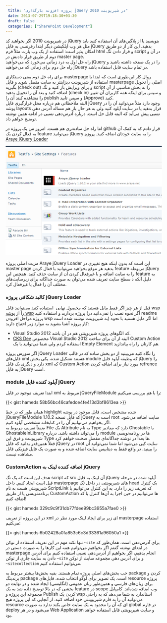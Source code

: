 ```yaml
---
 title: "پروژه افزونه بارگذاری jQuery در شیرپوینت 2010" 
 date: 2013-07-29T19:18:30+03:30
 draft: false 
 categories: ["SharePoint Development"]
---
```


در شیرپوینت 2010 اگر بخواهید کد jQuery بنویسید یا از پلاگین‌های آن استفاده کنید باید مثل هر وب اپلکیشن دیگر ابتدا رفرنسی به فایل jQuery بدهید. این کار از دو طریق امکان پذیر است: استفاده از یک وب پارت مثلاً فرم html و قرار دادن تگ script در آن و دوم از طریق قرار دادنش در master page.  
راه حل اول به درد زمانی می‌خورد که می‌خواهید jQuery را در یک صفحه داشته باشید و راه حل دوم برای زمانی که می‌خواهید jQuery در تمام سایت قابل استفاده باشد.



برای راه حل دوم یعنی دستکاری masterpage روال کار این‌طوری است که ابتدا با استفاده از شیرپوینت دیزاینتر به سایت متصل شوید و فایل masterpage اصلی را تحویل بگیرید (check out) و برای ویرایش باز کنید و تگ script را به بخش مناسبی از آن اضافه کنید و بعد آن را تحویل بدهید (check in) و سپس برای اینکه همه کاربران آن تغییر را مشاهده کنند آن را publish و سپس تایید (Approve) کنید.  
البته ملاحظاتی هم درباره محل قرارگیری فایل jQuery وجود دارد مثلاً می‌توانید آن را در پوشه layouts قرار بدهید یا در سایت آپلود کنید ولی به هر حال باز هم مساله آدرس دهی نسبی پیش می‌آید که البته قابل حل است. درباره آدرس‌دهی نسبی در ادامه همین نوشته توضیح خواهم داد.



اما راه حل ساده‌تری هم هست. امروز من یک پروژه در github قرار دادم که به کمک آن به فعال کردن یک feature‌ می‌توانید jQuery را به سایت خودتان اضافه کنید. [پروژه Araye jQuery Loader](https://github.com/Hameds/Araye.SharePoint.jQueryLoader)



![](/oldimg/araye_jqueryloader_feature.png)



مزیت اصلی پروژه Araye jQuery Loader این است که بدون اینکه هیچ تغییری در master page بدهید هر موقع بخواهید می‌توانید با فعال کردن feature مربوطه jQuery را به سایت اضافه و با غیرفعال کردن آن از سایت حذف کنید. همچنین این feature به دلیل آنکه د سطح سایت تعریف شده می‌توان به صورت جداگانه برای زیرسایت‌های مختلف آن را فعال یا غیرفعال کرد.



### کالبد شکافی پروژه jQuery Loader



قبل از هر چیز اگر فقط مایل هستید که محصول نهایی  استفاده کنید می‌توانید فایل wsp را از [پوشه wsp](https://github.com/Hameds/Araye.SharePoint.jQueryLoader/tree/master/wsp) پروژه بردارید و استفاده کنید (اگر نحوه نصب را نمی‌دانید در readme پروژه مراحل افزودن wsp به شیرپوینت نوشته شده است) اما اگر مایل هستید با نحوه کار پروژه آشنا بشوید به موارد زیر احتیاج دارید:


- Visual Studio 2012 که الگوهای پروژه شیرپوینتی هم در آن باشد.
- [CKS Dev](http://cksdev.codeplex.com/) مخصوص Visual Studio 2012 البته از آن برای ساخت Custom Action استفاده کردم ولی شما می‌توانید با یک Empty Element هم کارتان را راه بیاندازید.



اگر سورس پروژه jQuery Loader را نگاه کنید می‌بینید از دو بخش ساده که در قالب فایل‌های xml هستند تشکیل شده، یکی بخش module که وظیفه آپلود فایل jQuery را دارد و دیگری یک فایل xml که Custom Action مورد نیاز برای اضافه کردن refrence به فایل jQuery است.



### module آپلود کننده فایل jQuery



ابتدا تعریف موجود در فایل xml مربوط به jQueryFileModule را با هم بررسی می‌کنیم:

{{< gist hameds 58b56bc46cafedce4fe413d3bf8613ea >}}



همان طور که در خط highlight شده مشخص است، فایل موجود در پوشه jQueryFileModule که فایل نسخه 1.10.2 jQuery است به root سایت اضافه می‌شود. اگر بخواهیم می‌توانیم آن را در کتابخانه مشخصی آپلود کنیم.  
ضمناً تعریف مربوط به File یک Attribute به نام Type دارد که مقادیر Ghostable یا GhostableInLibrary را می‌تواند داشته باشد. درباره module ها در برنامه‌نویسی شیرپوینت و فرق این Type ها بعداً در نوشته جداگانه‌ای مفصل صحبت خواهم کرد.   
فعلاً همین‌قدر بدانید که فایل jQuery در root سایت کپی می‌شود اما شما نمی‌توانید آن را ببینید. در واقع فقط به دیتابیس سایت اضافه شده و به صورت یک فایل فیزیکی قابل مشاهده نیست.



### CustomAction اضافه کننده لینک به jQuery



هدف این است که یک تگ script که src آن لینک به فایل jQuery آپلود شده در مرحله قبل است ایجاد کنیم. داخل masterpage های شیرپوینتی در داخل تگ head یک کنترل شیرپوینتی هست به نام ScriptLink که تعریف زیر را دارد. به این کنترل می‌توانیم با برنامه‌نویسی یا از طریق CustomAction ها می‌توانیم در حین اجرا به آن‌ها کنترل یا کد اضافه کنیم!

{{< gist hameds 329c9c9f31db77fdee99bc3955a7fae0 >}}

در این پروژه از تعریف xml ای زیر برای ایجاد لینک مورد نظر در masterpage استفاده می‌کنیم:

{{< gist hameds 6b02428a0fa853c6c3d33361a96050a1 >}}

تنها نکته مهم در این تعریف استفاده از توکن `~site` برای آدرس‌دهی است. همان‌طور که در ابتدای نوشته گفتم اگر بخواهیم می‌توانیم همه این کارها را به صورت دستی در masterpage انجام بدهیم، اگر بخواهیم از آدرس‌دهی نسبی استفاده کنیم برای آدرس دادن به سایت جاری از توکن `~site` و برای آدرس دهی مجموعه سایت از توکن `~sitecollection` می‌توانیم استفاده کنیم.



خب بخش‌های اصلی پروژه تمام هستند. بقیه بخش‌ها بیشتر مربوط به package کردن و برندینگ package است. یک تصویر برای لوگو انتخاب شده، فایل‌های resource پروژه برای زبان‌های فارسی و همین‌طور زبان عمومی (انگلیسی) ایجاد شده و در نهایت دو بخشی که در بالا توضیح داده شد به یک feature در scope وب اضافه شده‌اند. کامپایل مجموعه این پروژه و Publish کردن یک wsp استاندارد به شما می‌دهد که به راحتی می‌توانید آن را به فارم شیرپوینتی خود اضافه کنید. از آنجایی که این پروژه هیچ resource ای که آن را محدود به یک سایت خاص بکند ندارد به صورت global در فارم deploy می‌شود و در هر Web Application و سایت شیرپوینتی قابل استفاده خواهد بود.

